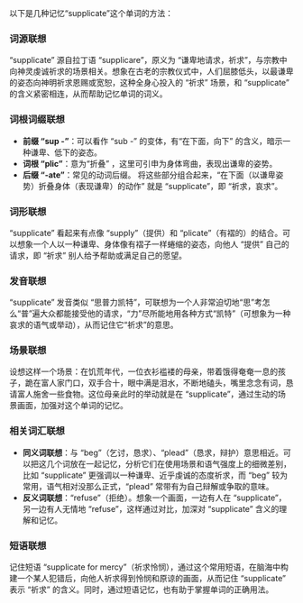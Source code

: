 以下是几种记忆“supplicate”这个单词的方法：

### 词源联想
“supplicate” 源自拉丁语 “supplicare”，原义为 “谦卑地请求，祈求”，与宗教中向神灵虔诚祈求的场景相关。想象在古老的宗教仪式中，人们屈膝低头，以最谦卑的姿态向神明祈求恩赐或宽恕，这种全身心投入的 “祈求” 场景，和 “supplicate” 的含义紧密相连，从而帮助记忆单词的词义。

### 词根词缀联想
- **前缀 “sup -”**：可以看作 “sub -” 的变体，有“在下面，向下” 的含义，暗示一种谦卑、低下的姿态。
- **词根 “plic”**：意为“折叠” ，这里可引申为身体弯曲，表现出谦卑的姿势。
- **后缀 “-ate”**：常见的动词后缀。
将这些部分组合起来，“在下面（以谦卑姿势）折叠身体（表现谦卑）的动作” 就是 “supplicate”，即 “祈求，哀求”。

### 词形联想
“supplicate” 看起来有点像 “supply”（提供）和 “plicate”（有褶的）的结合。可以想象一个人以一种谦卑、身体像有褶子一样蜷缩的姿态，向他人 “提供” 自己的请求，即 “祈求” 别人给予帮助或满足自己的愿望。

### 发音联想
“supplicate” 发音类似 “思普力凯特”，可联想为一个人非常迫切地“思”考怎么“普”遍大众都能接受他的请求，“力”尽所能地用各种方式“凯特”（可想象为一种哀求的语气或举动），从而记住它“祈求”的意思。

### 场景联想
设想这样一个场景：在饥荒年代，一位衣衫褴褛的母亲，带着饿得奄奄一息的孩子，跪在富人家门口，双手合十，眼中满是泪水，不断地磕头，嘴里念念有词，恳请富人施舍一些食物。这位母亲此时的举动就是在 “supplicate”，通过生动的场景画面，加强对这个单词的记忆。

### 相关词汇联想
- **同义词联想**：与 “beg”（乞讨，恳求）、“plead”（恳求，辩护）意思相近。可以把这几个词放在一起记忆，分析它们在使用场景和语气强度上的细微差别，比如 “supplicate” 更强调以一种谦卑、近乎虔诚的态度祈求，而 “beg” 较为常用，语气相对没那么正式，“plead” 常带有为自己辩解或争取的意味。
- **反义词联想**：“refuse”（拒绝）。想象一个画面，一边有人在 “supplicate”，另一边有人无情地 “refuse”，这样通过对比，加深对 “supplicate” 含义的理解和记忆。

### 短语联想
记住短语 “supplicate for mercy”（祈求怜悯），通过这个常用短语，在脑海中构建一个某人犯错后，向他人祈求得到怜悯和原谅的画面，从而记住 “supplicate” 表示 “祈求” 的含义。同时，通过短语记忆，也有助于掌握单词的正确用法。 
